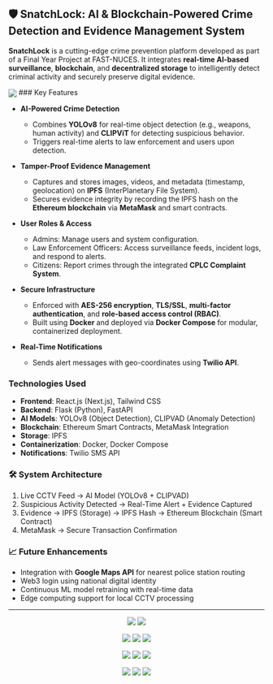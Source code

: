 ## 🛡️ SnatchLock: AI & Blockchain-Powered Crime Detection and Evidence Management System

**SnatchLock** is a cutting-edge crime prevention platform developed as part of a Final Year Project at FAST-NUCES. It integrates **real-time AI-based surveillance**, **blockchain**, and **decentralized storage** to intelligently detect criminal activity and securely preserve digital evidence.

<img src="https://github.com/user-attachments/assets/aecd194a-f6f7-4117-aa13-73155020b5d5" align="center"/>
### Key Features

* **AI-Powered Crime Detection**

  * Combines **YOLOv8** for real-time object detection (e.g., weapons, human activity) and **CLIPViT** for detecting suspicious behavior.
  * Triggers real-time alerts to law enforcement and users upon detection.

* **Tamper-Proof Evidence Management**

  * Captures and stores images, videos, and metadata (timestamp, geolocation) on **IPFS** (InterPlanetary File System).
  * Secures evidence integrity by recording the IPFS hash on the **Ethereum blockchain** via **MetaMask** and smart contracts.

* **User Roles & Access**

  * Admins: Manage users and system configuration.
  * Law Enforcement Officers: Access surveillance feeds, incident logs, and respond to alerts.
  * Citizens: Report crimes through the integrated **CPLC Complaint System**.

* **Secure Infrastructure**

  * Enforced with **AES-256 encryption**, **TLS/SSL**, **multi-factor authentication**, and **role-based access control (RBAC)**.
  * Built using **Docker** and deployed via **Docker Compose** for modular, containerized deployment.

* **Real-Time Notifications**

  * Sends alert messages with geo-coordinates using **Twilio API**.

###  Technologies Used

* **Frontend**: React.js (Next.js), Tailwind CSS
* **Backend**: Flask (Python), FastAPI
* **AI Models**: YOLOv8 (Object Detection), CLIPVAD (Anomaly Detection)
* **Blockchain**: Ethereum Smart Contracts, MetaMask Integration
* **Storage**: IPFS
* **Containerization**: Docker, Docker Compose
* **Notifications**: Twilio SMS API

### 🛠 System Architecture

1. Live CCTV Feed → AI Model (YOLOv8 + CLIPVAD)
2. Suspicious Activity Detected → Real-Time Alert + Evidence Captured
3. Evidence → IPFS (Storage) → IPFS Hash → Ethereum Blockchain (Smart Contract)
4. MetaMask → Secure Transaction Confirmation

### 📈 Future Enhancements

* Integration with **Google Maps API** for nearest police station routing
* Web3 login using national digital identity
* Continuous ML model retraining with real-time data
* Edge computing support for local CCTV processing

---



<p align="center">
  
  <img src="https://github.com/user-attachments/assets/8c8b62ff-5280-47ec-a5ec-a781462309fd" />
  <img src="https://github.com/user-attachments/assets/9e393e57-e272-43f3-9c6f-48d1db1f4fb3" />
</p>
<p align="center">
  <img src="https://github.com/user-attachments/assets/e336ab5f-929f-4faa-bd7e-39b5bbfb582e"  />
  <img src="https://github.com/user-attachments/assets/c5acb742-3c86-4ef8-98c2-9bbddd15e253"  />
  <img src="https://github.com/user-attachments/assets/e51b983a-cb6f-4964-8fff-97cdc3277529"  />
</p>
<p align="center">
  <img src="https://github.com/user-attachments/assets/916b5775-ec48-410d-8804-76d21e49457e"  />
  <img src="https://github.com/user-attachments/assets/4134f55f-03f0-4a0d-abd7-753a184460d6"  />
  <img src="https://github.com/user-attachments/assets/65d04060-57a6-4ae0-9f3a-391f95c7d714"  />
</p>
<p align="center">
  <img src="https://github.com/user-attachments/assets/d8bb23a9-815b-4713-97ee-6d2468ae71cd"  />
  <img src="https://github.com/user-attachments/assets/12d12a7c-264e-4962-9d63-a41fbba35701"  />
  <img src="https://github.com/user-attachments/assets/528f6c90-e640-495c-88c2-0acdd1b14090"  />

  
</p>

